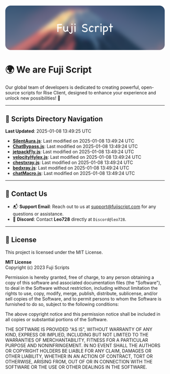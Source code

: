 ![Banner](.github/b.webp)

# 🌍 **We are Fuji Script**

Our global team of developers is dedicated to creating powerful, open-source scripts for Rise Client, designed to enhance your experience and unlock new possibilities! 🌟

---
<!-- SCRIPTS_NAVIGATION_START -->
## 📂 **Scripts Directory Navigation**

**Last Updated**: 2025-01-08 13:49:25 UTC

- **[SilentAura.js](scripts/SilentAura.js)**: Last modified on 2025-01-08 13:49:24 UTC
- **[ChatBypass.js](scripts/ChatBypass.js)**: Last modified on 2025-01-08 13:49:24 UTC
- **[jetpackFly.js](scripts/jetpackFly.js)**: Last modified on 2025-01-08 13:49:24 UTC
- **[velocityHylex.js](scripts/velocityHylex.js)**: Last modified on 2025-01-08 13:49:24 UTC
- **[chestxray.js](scripts/chestxray.js)**: Last modified on 2025-01-08 13:49:24 UTC
- **[bedxray.js](scripts/bedxray.js)**: Last modified on 2025-01-08 13:49:24 UTC
- **[chatMacro.js](scripts/chatMacro.js)**: Last modified on 2025-01-08 13:49:24 UTC

<!-- SCRIPTS_NAVIGATION_END -->

---

## 💬 **Contact Us**  
- 📬 **Support Email**: Reach out to us at [support@fujiscript.com](mailto:support@fujiscript.com) for any questions or assistance.  
- 💬 **Discord**: Contact **Leo728** directly at `Discord@leo728`.

---

## 📜 **License**

This project is licensed under the MIT License.  

**MIT License**  
Copyright (c) 2023 Fuji Scripts  

Permission is hereby granted, free of charge, to any person obtaining a copy of this software and associated documentation files (the "Software"), to deal in the Software without restriction, including without limitation the rights to use, copy, modify, merge, publish, distribute, sublicense, and/or sell copies of the Software, and to permit persons to whom the Software is furnished to do so, subject to the following conditions:  

The above copyright notice and this permission notice shall be included in all copies or substantial portions of the Software.  

THE SOFTWARE IS PROVIDED "AS IS", WITHOUT WARRANTY OF ANY KIND, EXPRESS OR IMPLIED, INCLUDING BUT NOT LIMITED TO THE WARRANTIES OF MERCHANTABILITY, FITNESS FOR A PARTICULAR PURPOSE AND NONINFRINGEMENT. IN NO EVENT SHALL THE AUTHORS OR COPYRIGHT HOLDERS BE LIABLE FOR ANY CLAIM, DAMAGES OR OTHER LIABILITY, WHETHER IN AN ACTION OF CONTRACT, TORT OR OTHERWISE, ARISING FROM, OUT OF OR IN CONNECTION WITH THE SOFTWARE OR THE USE OR OTHER DEALINGS IN THE SOFTWARE.  

